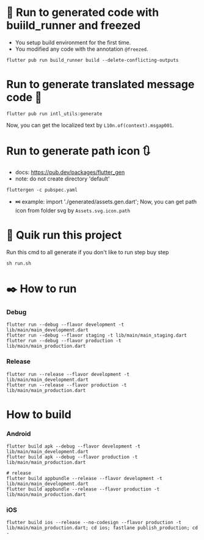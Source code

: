 # 🧐 Run to generated code with buiild_runner and freezed 
- You setup build environment for the first time.
- You modified any code with the annotation `@freezed`.

```
flutter pub run build_runner build --delete-conflicting-outputs
```

# Run to generate translated message code 🍺

```
flutter pub run intl_utils:generate
```
Now, you can get the localized text by `L10n.of(context).msgap001`.

# Run to generate path icon 🔃
- docs: https://pub.dev/packages/flutter_gen
- note: do not create directory 'default'

```
fluttergen -c pubspec.yaml
```
- ⏭️ example:
import './generated/assets.gen.dart';
Now, you can get path icon from folder svg by `Assets.svg.icon.path`


# 📓 Quik run this project 
Run this cmd to all generate if you don't like to run step buy step
```
sh run.sh
```

# ✒️ How to run 
### Debug

```shell script
flutter run --debug --flavor development -t lib/main/main_development.dart
flutter run --debug --flavor staging -t lib/main/main_staging.dart
flutter run --debug --flavor production -t lib/main/main_production.dart
```

### Release

```shell script
flutter run --release --flavor development -t lib/main/main_development.dart
flutter run --release --flavor production -t lib/main/main_production.dart
```

# How to build
### Android
```shell script
flutter build apk --debug --flavor development -t lib/main/main_development.dart
flutter build apk --debug --flavor production -t lib/main/main_production.dart

# release
flutter build appbundle --release --flavor development -t lib/main/main_development.dart
flutter build appbundle --release --flavor production -t lib/main/main_production.dart
```

### iOS
```shell script
flutter build ios --release --no-codesign --flavor production -t lib/main/main_production.dart; cd ios; fastlane publish_production; cd -
```
